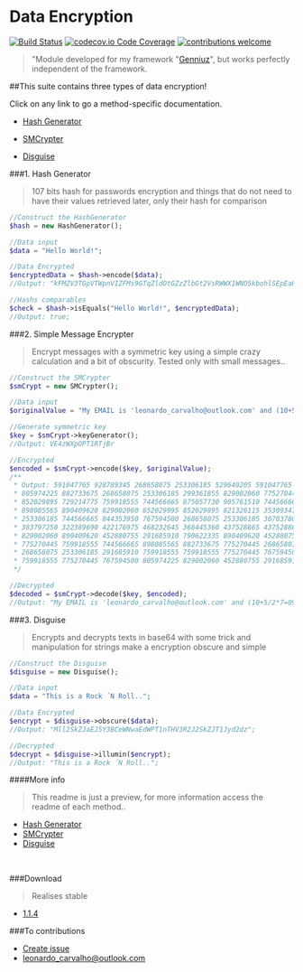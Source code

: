Data Encryption
============

[![Build Status](https://travis-ci.org/dwyl/esta.svg?branch=master)](https://twitter.com/leobcastro94)
[![codecov.io Code Coverage](https://img.shields.io/codecov/c/github/dwyl/hapi-auth-jwt2.svg?maxAge=2592000)](https://github.com/lleocastro/encryptor/tree/master/tests)
[![contributions welcome](https://img.shields.io/badge/contributions-welcome-brightgreen.svg?style=flat)](https://github.com/lleocastro/encryptor/issues)

> "Module developed for my framework "[Genniuz](https://github.com/lleocastro/genniuz-framework)", 
but works perfectly independent of the framework.

##This suite contains three types of data encryption!

Click on any link to go a method-specific documentation.

- [Hash Generator](https://github.com/lleocastro/encryptor/blob/master/Docs/HashGenerator.md)

- [SMCrypter]()

- [Disguise]()

###1. Hash Generator

> 107 bits hash for passwords encryption and things that do 
not need to have their values retrieved later, only their hash for comparison

```php
//Construct the HashGenerator
$hash = new HashGenerator();

//Data input
$data = "Hello World!";

//Data Encrypted
$encryptedData = $hash->encode($data);
//Output: "kFMZV3TGpVTWpnVIZFMs9GTqZldOtGZzZlbGt2VsRWWX1WNO5kbohlSEpEaKRUQ0oUR1UkVUJlTSd0c6RlbwpUTVVTVaNDcQZVMrhHVpVzT";

//Hashs comparables
$check = $hash->isEquals("Hello World!", $encryptedData);
//Output: true;

```

###2. Simple Message Encrypter

> Encrypt messages with a symmetric key using a simple crazy calculation and a bit of obscurity. Tested only with small messages..

```php
//Construct the SMCrypter
$smCrypt = new SMCrypter();

//Data input
$originalValue = "My EMAIL is 'leonardo_carvalho@outlook.com' and (10+5/2*7=0999) <><because yes. çÇ>";

//Generate symmetric key
$key = $smCrypt->keyGenerator();
//Output: VE4zWXpOPT1RTjBr

//Encrypted
$encoded = $smCrypt->encode($key, $originalValue);
/** 
 * Output: 591047765 928789345 268658075 253306185 529640205 591047765 498936425 560343985 583371820 268658075 253306185
 * 805974225 882733675 268658075 253306185 299361855 829002060 775270445 852029895 844353950 744566665 875057730 767594500
 * 852029895 729214775 759918555 744566665 875057730 905761510 744566665 829002060 798298280 852029895 491260480 852029895
 * 898085565 890409620 829002060 852029895 852029895 821326115 353093470 759918555 852029895 836678005 299361855 268658075
 * 253306185 744566665 844353950 767594500 268658075 253306185 307037800 376121305 368445360 330065635 406825085 360769415
 * 383797250 322389690 422176975 468232645 368445360 437528865 437528865 437528865 314713745 268658075 253306185 291685910
 * 829002060 890409620 452880755 291685910 790622335 890409620 452880755 291685910 829002060 890409620 452880755 752242610
 * 775270445 759918555 744566665 898085565 882733675 775270445 268658075 253306185 928789345 775270445 882733675 353093470
 * 268658075 253306185 291685910 759918555 759918555 775270445 767594500 805974225 829002060 452880755 291685910 514288315
 * 759918555 775270445 767594500 805974225 829002060 452880755 291685910 790622335 890409620 452880755
 */

//Decrypted
$decoded = $smCrypt->decode($key, $encoded);
//Output: "My EMAIL is 'leonardo_carvalho@outlook.com' and (10+5/2*7=0999) <><because yes. çÇ>";

```
###3. Disguise

> Encrypts and decrypts texts in base64 with some trick and manipulation for strings make a encryption obscure and simple

```php
//Construct the Disguise
$disguise = new Disguise();

//Data input
$data = "This is a Rock ´N Roll..";

//Data Encrypted
$encrypt = $disguise->obscure($data);
//Output: "Mll2SkZJaEJ5Y3BCeWNwaEdWPT1nTHV3R2J2SkZJT1Jyd2dz";

//Decrypted
$decrypt = $disguise->illumin($encrypt);
//Output: "This is a Rock ´N Roll..";

```
####More info

> This readme is just a preview, for more information access the readme of each method.. 

- [Hash Generator](https://github.com/lleocastro/encryptor/blob/master/Docs/HashGenerator.md) 
- [SMCrypter]() 
- [Disguise]()

<br>

###Download

> Realises stable

- [1.1.4](https://github.com/lleocastro/encryptor/releases/tag/1.1.4)


###To contributions 
- [Create issue](https://github.com/lleocastro/encryptor/issues)
- leonardo_carvalho@outlook.com

